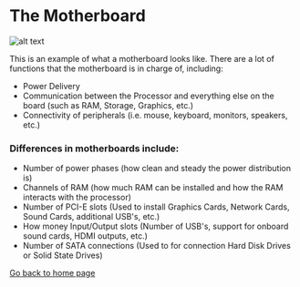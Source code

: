 # The Motherboard
![alt text](https://www.servethehome.com/wp-content/uploads/2021/03/Supermicro-X12SCA-F-Overview.jpg)

This is an example of what a motherboard looks like. There are a lot of functions that the motherboard is in charge of, including:
- Power Delivery
- Communication between the Processor and everything else on the board (such as RAM, Storage, Graphics, etc.)
- Connectivity of peripherals (i.e. mouse, keyboard, monitors, speakers, etc.)

### Differences in motherboards include:
- Number of power phases (how clean and steady the power distribution is)
- Channels of RAM (how much RAM can be installed and how the RAM interacts with the processor)
- Number of PCI-E slots (Used to install Graphics Cards, Network Cards, Sound Cards, additional USB's, etc.)
- How money Input/Output slots (Number of USB's, support for onboard sound cards, HDMI outputs, etc.)
- Number of SATA connections (Used to for connection Hard Disk Drives or Solid State Drives)

[Go back to home page](./README.md)
